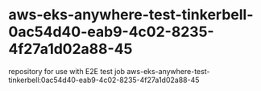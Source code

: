 # aws-eks-anywhere-test-tinkerbell-0ac54d40-eab9-4c02-8235-4f27a1d02a88-45
repository for use with E2E test job aws-eks-anywhere-test-tinkerbell:0ac54d40-eab9-4c02-8235-4f27a1d02a88-45
